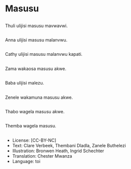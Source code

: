 # Masusu

##
Thuli ulijisi masusu mavwavwi.

##
Anna ulijisi masusu malanvwu.

##
Cathy ulijisi masusu malanvwu kapati.

##
Zama wakaosa masusu akwe.

##
Baba ulijisi malezu.

##
Zenele wakamuna masusu akwe.

##
Thabo wagela masusu akwe.

##
Themba wagela masusu.

##
* License: [CC-BY-NC]
* Text: Clare Verbeek, Thembani Dladla, Zanele Buthelezi
* Illustration: Bronwen Heath, Ingrid Schechter
* Translation: Chester Mwanza
* Language: toi

